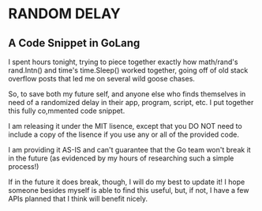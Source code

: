# RANDOM DELAY
## A Code Snippet in GoLang

I spent hours tonight, trying to piece together exactly how math/rand's rand.Intn() and time's time.Sleep() worked together, going off of old stack overflow posts that led me on several wild goose chases.

So, to save both my future self, and anyone else who finds themselves in need
of a randomized delay in their app, program, script, etc. I put together
this fully co,mmented code snippet.

I am releasing it under the MIT lisence, except that you DO NOT
need to include a copy of the lisence if you use any or all of the provided code.

I am providing it AS-IS and can't guarantee that the Go team won't break it in the future (as evidenced by my hours of researching such a simple process!)

If in the future it does break, though, I will do my best to update it!  I hope someone besides myself is able to find this useful, but, if not, I have a few APIs planned that I think will benefit nicely.